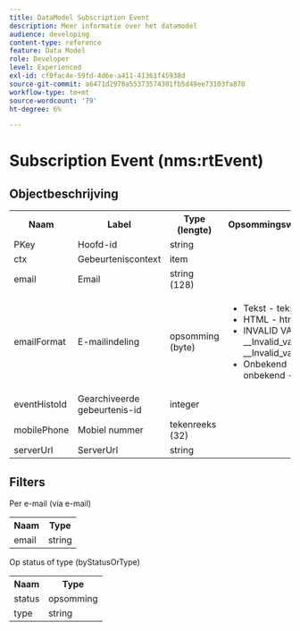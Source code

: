 ```yaml
---
title: DataModel Subscription Event
description: Meer informatie over het datamodel
audience: developing
content-type: reference
feature: Data Model
role: Developer
level: Experienced
exl-id: cf0fac4e-59fd-4d6e-a411-41361f45938d
source-git-commit: a6471d2970a55373574301fb5d49ee73103fa870
workflow-type: tm+mt
source-wordcount: '79'
ht-degree: 6%

---
```


# Subscription Event (nms:rtEvent)

## Objectbeschrijving

<table>
    <tr>
        <th>Naam</th>
        <th>Label</th>
        <th>Type (lengte)</th>
        <th>Opsommingswaarden</th>
    </tr>
    <tr>
        <td>PKey</td>
        <td>Hoofd-id</td>
        <td>string </td>
        <td> </td>
    </tr>
    <tr>
        <td>ctx</td>
        <td>Gebeurteniscontext</td>
        <td>item </td>
        <td> </td>
    </tr>
    <tr>
        <td>email</td>
        <td>Email</td>
        <td>string (128)</td>
        <td> </td>
    </tr>
    <tr>
        <td>emailFormat</td>
        <td>E-mailindeling</td>
        <td>opsomming (byte) </td>
        <td>
            <ul>
            <li>Tekst - tekst - 1</li>
            <li>HTML - html - 2</li>
            <li>INVALID VALUE - __Invalid_value__ - __Invalid_value__</li>
            <li>Onbekend - onbekend - 0</li>
            </ul>
        </td>
    </tr>
    <tr>
        <td>eventHistoId</td>
        <td>Gearchiveerde gebeurtenis-id</td>
        <td>integer </td>
        <td> </td>
    </tr>
    <tr>
        <td>mobilePhone</td>
        <td>Mobiel nummer</td>
        <td>tekenreeks (32)</td>
        <td> </td>
    </tr>
    <tr>
        <td>serverUrl</td>
        <td>ServerUrl</td>
        <td>string </td>
        <td> </td>
    </tr>
</table>

## Filters

Per e-mail (via e-mail)

<table>
    <tr>
    <th>Naam</th>
    <th>Type</th>
    </tr>
    <tr>
    <td>email</td>
    <td>string</td>
    </tr>
</table>

Op status of type (byStatusOrType)

<table>
        <tr>
        <th>Naam</th>
        <th>Type</th>
        </tr>
        <tr>
        <td>status</td>
        <td>opsomming</td>
        </tr>
        <tr>
        <td>type</td>
        <td>string</td>
        </tr>
    </table>
